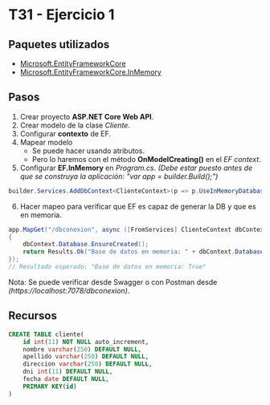# T31 - Ejercicio 1
## Paquetes utilizados
- [Microsoft.EntityFrameworkCore](https://www.nuget.org/packages/Microsoft.EntityFrameworkCore/)
- [Microsoft.EntityFrameworkCore.InMemory](https://www.nuget.org/packages/Microsoft.EntityFrameworkCore.InMemory/)

## Pasos
1. Crear proyecto **ASP.NET Core Web API**.
2. Crear modelo de la clase *Cliente*.
3. Configurar **contexto** de EF.
4. Mapear modelo
    - Se puede hacer usando atributos.
    - Pero lo haremos con el método **OnModelCreating()** en el *EF context*.
5. Configurar **EF.InMemory** en *Program.cs*. *(Debe estar puesto antes de que se construya la aplicación: "var app = builder.Build();")*
```csharp
builder.Services.AddDbContext<ClienteContext>(p => p.UseInMemoryDatabase("ClientesDB"));
```
6. Hacer mapeo para verificar que EF es capaz de generar la DB y que es en memoria.
```csharp
app.MapGet("/dbconexion", async ([FromServices] ClienteContext dbContext) =>
{
    dbContext.Database.EnsureCreated();
    return Results.Ok("Base de datos en memoria: " + dbContext.Database.IsInMemory());
});
// Resultado esperado: "Base de datos en memoria: True"
```
Nota: Se puede verificar desde Swagger o con Postman desde *(https://localhost:7078/dbconexion)*.


## Recursos
```sql
CREATE TABLE cliente(
    id int(11) NOT NULL auto_increment,
    nombre varchar(250) DEFAULT NULL,
    apellido varchar(250) DEFAULT NULL,
    direccion varchar(250) DEFAULT NULL,
    dni int(11) DEFAULT NULL,
    fecha date DEFAULT NULL,
    PRIMARY KEY(id)
)
```